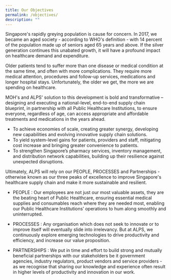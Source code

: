 ```yaml
---
title: Our Objectives
permalink: /objectives/
description: ""
---
```

Singapore's rapidly greying population is cause for concern. In 2017, we became an aged society - according to WHO's definition - with 14 percent of the population made up of seniors aged 65 years and above. If the silver generation continues this unabated growth, it will have a profound impact on healthcare demand and expenditure.

 Older patients tend to suffer more than one disease or medical condition at the same time, and often with more complications. They require more medical attention, procedures and follow-up services, medications and longer hospital stays. Unfortunately, the older we get, the more we are spending on healthcare.

MOH's and ALPS' solution to this development is bold and transformative – designing and executing a national-level, end-to-end supply chain blueprint, in partnership with all Public Healthcare Institutions, to ensure everyone, regardless of age, can access appropriate and affordable treatments and medications in the years ahead.

* To achieve economies of scale, creating greater synergy, developing new capabilities and evolving innovative supply chain solutions.
* To yield system-level gains for patients, providers and staff, mitigating cost increase and bringing greater convenience to patients.
* To strengthen Singapore’s pharmacy services, inventory management, and distribution network capabilities, building up their resilience against unexpected disruptions.

Ultimately, ALPS will rely on our PEOPLE, PROCESSES
and Partnerships - otherwise known as our three peaks of excellence to improve Singapore's healthcare supply chain and make it more sustainable and resilient.

* PEOPLE : Our employees are not just our most valuable assets, they are the beating heart of Public Healthcare, ensuring essential medical supplies and consumables reach where they are needed most, enabling our Public Healthcare Institutions’ operations to hum along smoothly and uninterrupted.

* PROCESSES : Any organisation which does not seek to innovate or to improve itself will eventually slide into irrelevancy. But at ALPS, we continuously explore emerging technologies to drive productivity and efficiency, and increase our value proposition.

* PARTNERSHIPS : We put in time and effort to build strong and mutually beneficial partnerships with our stakeholders be it government agencies, industry regulators, product vendors and service providers - as we recognise that sharing our knowledge and experience often result in higher levels of productivity and innovation in our work.